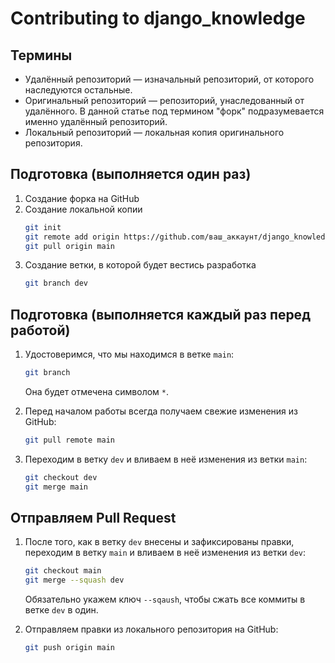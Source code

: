 # Contributing to django_knowledge

## Термины

- Удалённый репозиторий — изначальный репозиторий, от которого наследуются остальные.
- Оригинальный репозиторий — репозиторий, унаследованный от удалённого. В данной статье под термином "форк" подразумевается именно удалённый репозиторий.
- Локальный репозиторий — локальная копия оригинального репозитория.

## Подготовка (выполняется один раз)

1. Создание форка на GitHub
1. Создание локальной копии
    ```sh
    git init
    git remote add origin https://github.com/ваш_аккаунт/django_knowledge
    git pull origin main
    ```
1. Создание ветки, в которой будет вестись разработка
    ```sh
    git branch dev
    ```

## Подготовка (выполняется каждый раз перед работой)

1. Удостоверимся, что мы находимся в ветке `main`:
    ```sh
    git branch
    ```
    Она будет отмечена символом `*`.

1. Перед началом работы всегда получаем свежие изменения из GitHub:
    ```sh
    git pull remote main
    ```

1. Переходим в ветку `dev` и вливаем в неё изменения из ветки `main`:
    ```sh
    git checkout dev
    git merge main
    ```

## Отправляем Pull Request

1. После того, как в ветку `dev`  внесены и зафиксированы правки, переходим в ветку `main`  и вливаем в неё изменения из ветки `dev`:
    ```sh
    git checkout main
    git merge --squash dev
    ```
    Обязательно укажем ключ `--sqaush`, чтобы сжать все коммиты в ветке `dev` в один.

1. Отправляем правки из локального репозитория на GitHub:
    ```sh
    git push origin main
    ```
